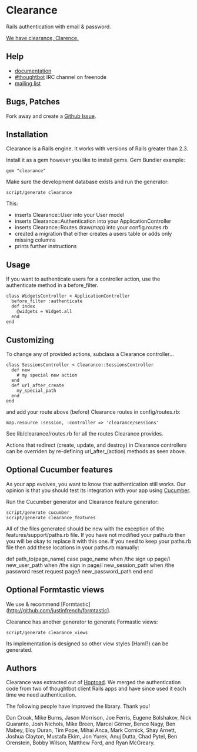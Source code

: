Clearance
=========

Rails authentication with email & password.

[We have clearance, Clarence.](http://www.youtube.com/v/mNRXJEE3Nz8)

Help
----

* [documentation](http://rdoc.info/projects/thoughtbot/clearance)
* [#thoughtbot](irc://irc.freenode.net/thoughtbot) IRC channel on freenode
* [mailing list](http://groups.google.com/group/thoughtbot-clearance)

Bugs, Patches
-------------

Fork away and create a [Github Issue](http://github.com/thoughtbot/clearance/issues).

Installation
------------

Clearance is a Rails engine. It works with versions of Rails greater than 2.3.

Install it as a gem however you like to install gems. Gem Bundler example:

    gem "clearance"

Make sure the development database exists and run the generator:

    script/generate clearance

This:

* inserts Clearance::User into your User model
* inserts Clearance::Authentication into your ApplicationController
* inserts Clearance::Routes.draw(map) into your config.routes.rb
* created a migration that either creates a users table or adds only missing columns
* prints further instructions

Usage
-----

If you want to authenticate users for a controller action, use the authenticate
method in a before_filter.

    class WidgetsController < ApplicationController
      before_filter :authenticate
      def index
        @widgets = Widget.all
      end
    end

Customizing
-----------

To change any of provided actions, subclass a Clearance controller...

    class SessionsController < Clearance::SessionsController
      def new
        # my special new action
      end
      def url_after_create
        my_special_path
      end
    end

and add your route above (before) Clearance routes in config/routes.rb:

    map.resource :session, :controller => 'clearance/sessions'

See lib/clearance/routes.rb for all the routes Clearance provides.

Actions that redirect (create, update, and destroy) in Clearance controllers
can be overriden by re-defining url_after_(action) methods as seen above.

Optional Cucumber features
--------------------------

As your app evolves, you want to know that authentication still works. Our
opinion is that you should test its integration with your app using
[Cucumber](http://cukes.info).

Run the Cucumber generator and Clearance feature generator:

    script/generate cucumber
    script/generate clearance_features

All of the files generated should be new with the exception of the
features/support/paths.rb file. If you have not modified your paths.rb then you
will be okay to replace it with this one. If you need to keep your paths.rb
file then add these locations in your paths.rb manually:

  def path_to(page_name)
    case page_name
    when /the sign up page/i
     new_user_path
    when /the sign in page/i
     new_session_path
    when /the password reset request page/i
     new_password_path
    end
  end

Optional Formtastic views
-------------------------

We use & recommend [Formtastic](http://github.com/justinfrench/formtastic].

Clearance has another generator to generate Formastic views:

    script/generate clearance_views

Its implementation is designed so other view styles (Haml?) can be generated.

Authors
-------

Clearance was extracted out of [Hoptoad](http://hoptoadapp.com). We merged the
authentication code from two of thoughtbot client Rails apps and have since
used it each time we need authentication.

The following people have improved the library. Thank you!

Dan Croak, Mike Burns, Jason Morrison, Joe Ferris, Eugene Bolshakov,
Nick Quaranto, Josh Nichols, Mike Breen, Marcel Görner, Bence Nagy, Ben Mabey,
Eloy Duran, Tim Pope, Mihai Anca, Mark Cornick, Shay Arnett, Joshua Clayton,
Mustafa Ekim, Jon Yurek, Anuj Dutta, Chad Pytel, Ben Orenstein, Bobby Wilson,
Matthew Ford, and Ryan McGreary.
